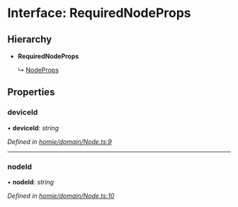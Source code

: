 # Interface: RequiredNodeProps

## Hierarchy

* **RequiredNodeProps**

  ↳ [NodeProps](nodeprops.md)

## Properties

###  deviceId

• **deviceId**: *string*

*Defined in [homie/domain/Node.ts:9](https://github.com/AlejandroHerr/homieiot.ts/blob/e44ddfb/src/homie/domain/Node.ts#L9)*

___

###  nodeId

• **nodeId**: *string*

*Defined in [homie/domain/Node.ts:10](https://github.com/AlejandroHerr/homieiot.ts/blob/e44ddfb/src/homie/domain/Node.ts#L10)*

